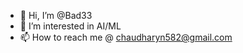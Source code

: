 - 👋 Hi, I’m @Bad33
- 👀 I’m interested in AI/ML
- 📫 How to reach me @ chaudharyn582@gmail.com

<!---
Bad33/Bad33 is a ✨ special ✨ repository because its `README.md` (this file) appears on your GitHub profile.
You can click the Preview link to take a look at your changes.
--->
